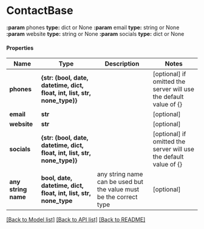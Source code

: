 # ContactBase

**:param** phones                              **type:** dict or None  **:param** email                               **type:** string or None  **:param** website                             **type:** string or None  **:param** socials                             **type:** dict or None

#### Properties
Name | Type | Description | Notes
------------ | ------------- | ------------- | -------------
**phones** | **{str: (bool, date, datetime, dict, float, int, list, str, none_type)}** |  | [optional]  if omitted the server will use the default value of {}
**email** | **str** |  | [optional] 
**website** | **str** |  | [optional] 
**socials** | **{str: (bool, date, datetime, dict, float, int, list, str, none_type)}** |  | [optional]  if omitted the server will use the default value of {}
**any string name** | **bool, date, datetime, dict, float, int, list, str, none_type** | any string name can be used but the value must be the correct type | [optional]

[[Back to Model list]](../README.md#documentation-for-models) [[Back to API list]](../README.md#documentation-for-api-endpoints) [[Back to README]](../README.md)

